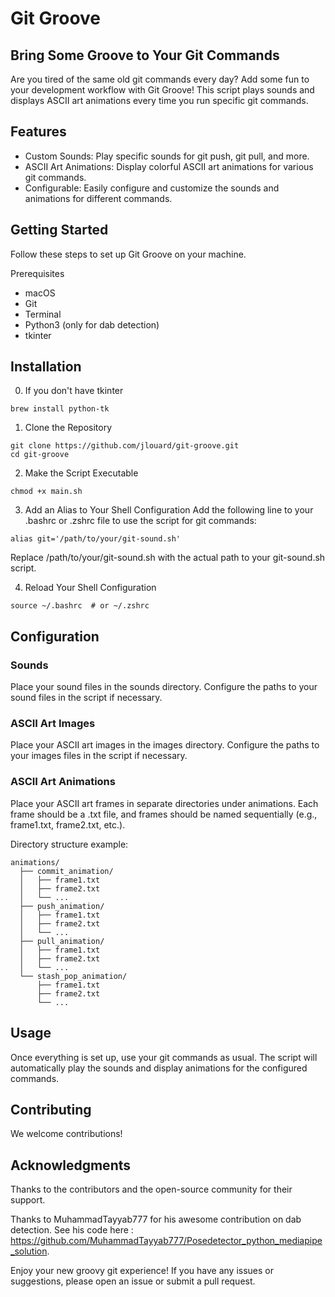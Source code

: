 # Git Groove
## Bring Some Groove to Your Git Commands
Are you tired of the same old git commands every day? Add some fun to your development workflow with Git Groove! This script plays sounds and displays ASCII art animations every time you run specific git commands.

## Features
- Custom Sounds: Play specific sounds for git push, git pull, and more.
- ASCII Art Animations: Display colorful ASCII art animations for various git commands.
- Configurable: Easily configure and customize the sounds and animations for different commands.

## Getting Started
Follow these steps to set up Git Groove on your machine.

Prerequisites
- macOS
- Git
- Terminal
- Python3 (only for dab detection)
- tkinter

## Installation

0. If you don't have tkinter
```
brew install python-tk
```

1. Clone the Repository
```
git clone https://github.com/jlouard/git-groove.git
cd git-groove
```

2. Make the Script Executable
```
chmod +x main.sh
```

3. Add an Alias to Your Shell Configuration
Add the following line to your .bashrc or .zshrc file to use the script for git commands:
```
alias git='/path/to/your/git-sound.sh'
```
Replace /path/to/your/git-sound.sh with the actual path to your git-sound.sh script.

4. Reload Your Shell Configuration
```
source ~/.bashrc  # or ~/.zshrc
```

## Configuration
### Sounds
Place your sound files in the sounds directory. Configure the paths to your sound files in the script if necessary.

### ASCII Art Images
Place your ASCII art images in the images directory. Configure the paths to your images files in the script if necessary.

### ASCII Art Animations
Place your ASCII art frames in separate directories under animations. Each frame should be a .txt file, and frames should be named sequentially (e.g., frame1.txt, frame2.txt, etc.).

Directory structure example:

````
animations/
  ├── commit_animation/
  │   ├── frame1.txt
  │   ├── frame2.txt
  │   └── ...
  ├── push_animation/
  │   ├── frame1.txt
  │   ├── frame2.txt
  │   └── ...
  ├── pull_animation/
  │   ├── frame1.txt
  │   ├── frame2.txt
  │   └── ...
  └── stash_pop_animation/
      ├── frame1.txt
      ├── frame2.txt
      └── ...
````

## Usage
Once everything is set up, use your git commands as usual. The script will automatically play the sounds and display animations for the configured commands.

## Contributing
We welcome contributions! 

## Acknowledgments
Thanks to the contributors and the open-source community for their support.

Thanks to MuhammadTayyab777 for his awesome contribution on dab detection. See his code here : https://github.com/MuhammadTayyab777/Posedetector_python_mediapipe_solution.

Enjoy your new groovy git experience! If you have any issues or suggestions, please open an issue or submit a pull request.
